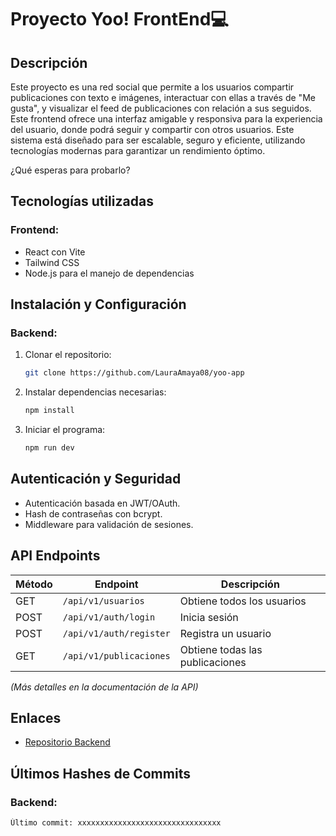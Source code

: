 # Proyecto Yoo! FrontEnd💻

## Descripción
Este proyecto es una red social que permite a los usuarios compartir publicaciones con texto e imágenes, interactuar con ellas a través de "Me gusta", y visualizar el feed de publicaciones con relación a sus seguidos.
Este frontend ofrece una interfaz amigable y responsiva para la experiencia del usuario, donde podrá seguir y compartir con otros usuarios.
Este sistema está diseñado para ser escalable, seguro y eficiente, utilizando tecnologías modernas para garantizar un rendimiento óptimo.

¿Qué esperas para probarlo?

## Tecnologías utilizadas
### Frontend:
- React con Vite
- Tailwind CSS
- Node.js para el manejo de dependencias

## Instalación y Configuración
### Backend:
1. Clonar el repositorio:
   ```sh
   git clone https://github.com/LauraAmaya08/yoo-app
   ```
2. Instalar dependencias necesarias:
   ```sh
   npm install
   ```
3. Iniciar el programa:
   ```sh
   npm run dev
   ```

## Autenticación y Seguridad
- Autenticación basada en JWT/OAuth.
- Hash de contraseñas con bcrypt.
- Middleware para validación de sesiones.

## API Endpoints
| Método | Endpoint | Descripción |
|--------|---------|-------------|
| GET | `/api/v1/usuarios` | Obtiene todos los usuarios |
| POST | `/api/v1/auth/login` | Inicia sesión |
| POST | `/api/v1/auth/register` | Registra un usuario |
| GET | `/api/v1/publicaciones` | Obtiene todas las publicaciones |

_(Más detalles en la documentación de la API)_

## Enlaces
- [Repositorio Backend](https://github.com/tu-usuario/backend-repo)

## Últimos Hashes de Commits
### Backend:
```
Último commit: xxxxxxxxxxxxxxxxxxxxxxxxxxxxxxxx
```
